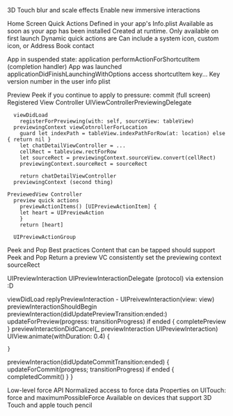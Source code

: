 3D Touch
  blur and scale effects
  Enable new immersive interactions

Home Screen Quick Actions
  Defined in your app's Info.plist
  Available as soon as your app has been installed
  Created at runtime. Only available on first launch
  Dynamic quick actions are
  Can include a system icon, custom icon, or Address Book contact

  App in suspended state:
    application performActionForShortcutItem (completion handler)
  App was launched
    applicationDidFinishLaunchingWithOptions
      access shortcutItem key...
    Key version number in the user info plist

Preview
  Peek
    if you continue to apply to pressure: commit (full screen)
    Registered View Controller
      UIViewControllerPreviewingDelegate

      viewDidLoad
        registerForPreviewing(with: self, sourceView: tableView)
      previewingContext viewCotnrollerForLocation
        guard let indexPath = tableView.indexPathForRow(at: location) else { return nil }
        let chatDetailViewController = ...
        cellRect = tableview.rectForRow
        let sourceRect = previewingContext.sourceView.convert(cellRect)
        previewingContext.sourceRect = sourceRect

        return chatDetailViewController
      previewingContext (second thing)

    PreviewedView Controller
      preview quick actions
        previewActionItems() [UIPreviewActionItem] {
        let heart = UIPreviewAction
        }
        return [heart]

      UIPreviewActionGroup

Peek and Pop Best practices
  Content that can be tapped should support Peek and Pop
  Return a preview VC consistently
  set the previewing context sourceRect

UIPreviewInteraction
  UIPreviewInteractionDelegate (protocol) via extension :D

  viewDidLoad
    replyPreviewInteraction - UIPreivewInteraction(view: view)
    previewInteractionShouldBegin
  previewInteraction(didUpdatePreviewTransition:ended:)
    updateForPreview(progress: transitionProgress)
    if ended {
      completePreview
    }
  previewInteractionDidCancel(_ previewInteraction UIPreviewInteraction)
    UIView.animate(withDuration: 0.4) {

    }
  previewInteraction(didUpdateCommitTransition:ended) {
    updateForCommit(progress; transitionProgress)
    if ended {
      completedCommit()
    }
  }

Low-level force API
  Normalized access to force data
  Properties on UITouch: force and maximumPossibleForce
  Available on devices that support 3D Touch and apple touch pencil
